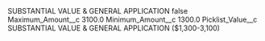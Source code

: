 <?xml version="1.0" encoding="UTF-8"?>
<CustomMetadata xmlns="http://soap.sforce.com/2006/04/metadata" xmlns:xsi="http://www.w3.org/2001/XMLSchema-instance" xmlns:xsd="http://www.w3.org/2001/XMLSchema">
    <label>SUBSTANTIAL VALUE &amp; GENERAL APPLICATION</label>
    <protected>false</protected>
    <values>
        <field>Maximum_Amount__c</field>
        <value xsi:type="xsd:double">3100.0</value>
    </values>
    <values>
        <field>Minimum_Amount__c</field>
        <value xsi:type="xsd:double">1300.0</value>
    </values>
    <values>
        <field>Picklist_Value__c</field>
        <value xsi:type="xsd:string">SUBSTANTIAL VALUE &amp; GENERAL APPLICATION ($1,300-3,100)</value>
    </values>
</CustomMetadata>
